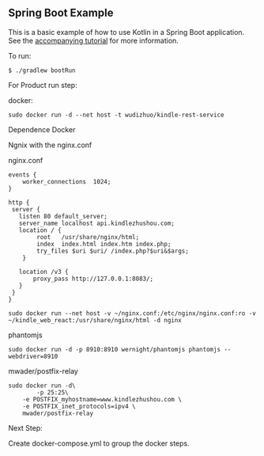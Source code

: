 ## Spring Boot Example

This is a basic example of how to use Kotlin in a Spring Boot application. See the [accompanying tutorial](http://kotlinlang.org/docs/tutorials/spring-boot-restful.html)
for more information.

To run:

```
$ ./gradlew bootRun
```

For Product run step:

docker:
```
sudo docker run -d --net host -t wudizhuo/kindle-rest-service

```

Dependence Docker

Ngnix with the nginx.conf
 
nginx.conf
```
events {
    worker_connections  1024;
}

http {
 server {
   listen 80 default_server;
   server_name localhost api.kindlezhushou.com;
   location / {
        root   /usr/share/nginx/html;
        index  index.html index.htm index.php;
        try_files $uri $uri/ /index.php?$uri&$args;
    }

   location /v3 {
       proxy_pass http://127.0.0.1:8083/;
   }
 }
}
```
```
sudo docker run --net host -v ~/nginx.conf:/etc/nginx/nginx.conf:ro -v ~/kindle_web_react:/usr/share/nginx/html -d nginx
```
phantomjs

```
sudo docker run -d -p 8910:8910 wernight/phantomjs phantomjs --webdriver=8910
```

mwader/postfix-relay

```
sudo docker run -d\
        -p 25:25\
    -e POSTFIX_myhostname=www.kindlezhushou.com \
    -e POSTFIX_inet_protocols=ipv4 \
    mwader/postfix-relay
```

Next Step: 

Create docker-compose.yml to group the docker steps. 


